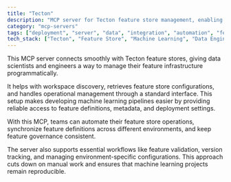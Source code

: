 ```yaml
---
title: "Tecton"
description: "MCP server for Tecton feature store management, enabling workspace operations and configuration handling for ML teams."
category: "mcp-servers"
tags: ["deployment", "server", "data", "integration", "automation", "feature store", "ML pipeline", "feature governance"]
tech_stack: ["Tecton", "Feature Store", "Machine Learning", "Data Engineering", "MLOps", "API"]
---
```


This MCP server connects smoothly with Tecton feature stores, giving data scientists and engineers a way to manage their feature infrastructure programmatically.

It helps with workspace discovery, retrieves feature store configurations, and handles operational management through a standard interface. This setup makes developing machine learning pipelines easier by providing reliable access to feature definitions, metadata, and deployment settings.

With this MCP, teams can automate their feature store operations, synchronize feature definitions across different environments, and keep feature governance consistent.

The server also supports essential workflows like feature validation, version tracking, and managing environment-specific configurations. This approach cuts down on manual work and ensures that machine learning projects remain reproducible.